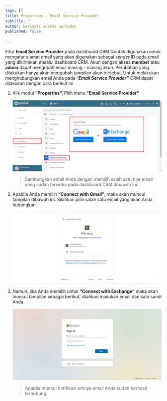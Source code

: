 ```yaml
---
tags: []
title: Properties - Email Service Provider
subtitle: ''
author: hariyati suarni nurindah
published: false

---
```

Fitur **Email Service Provider** pada dashboard CRM Qontak digunakan untuk mengatur alamat email yang akan digunakan sebagai _sender_ ID pada email yang dikirimkan melalui dashboard CRM. Akun dengan akses **member** atau **admin** dapat mengubah email masing - masing akun. Perubahan yang dilakukan hanya akan mengubah tampilan akun tersebut. Untuk melakukan menghubungkan email Anda pada “**_Email Service Provider”_** CRM dapat dilakukan dengan cara berikut ini

1. Klik modul **“Properties”,** Pilih menu **“Email Service Provider”**

   ![](/uploads/properties-email1-1.PNG)

   > Sambungkan email Anda dengan memilih salah satu tipe email yang sudah tersedia pada dashboard CRM dibawah ini.
2. Apabila Anda memilih **“Connect with Gmail”**_,_ maka akan muncul tampilan dibawah ini. Silahkan pilih salah satu email yang akan Anda hubungkan.

   ![](/uploads/properties-email2.PNG)
3. Namun, jika Anda memilih untuk **“Connect with Exchange”** maka akan muncul tampilan sebagai berikut, silahkan masukan email dan kata sandi Anda.

   ![](/uploads/properties-email3.PNG)

   > Apabila muncul notifikasi artinya email Anda sudah berhasil terhubung.